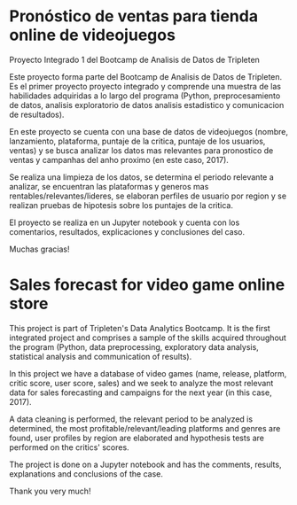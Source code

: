 # Pronóstico de ventas para tienda online de videojuegos
Proyecto Integrado 1 del Bootcamp de Analisis de Datos de Tripleten

Este proyecto forma parte del Bootcamp de Analisis de Datos de Tripleten. Es el primer proyecto proyecto integrado y comprende una muestra de las habilidades adquiridas a lo largo del programa (Python, preprocesamiento de datos, analisis exploratorio de datos analisis estadistico y comunicacion de resultados).

En este proyecto se cuenta con una base de datos de videojuegos (nombre, lanzamiento, plataforma, puntaje de la critica, puntaje de los usuarios, ventas) y se busca analizar los datos mas relevantes para pronostico de ventas y campanhas del anho proximo (en este caso, 2017).

Se realiza una limpieza de los datos, se determina el periodo relevante a analizar, se encuentran las plataformas y generos mas rentables/relevantes/lideres, se elaboran perfiles de usuario por region y se realizan pruebas de hipotesis sobre los puntajes de la critica.

El proyecto se realiza en un Jupyter notebook y cuenta con los comentarios, resultados, explicaciones y conclusiones del caso.

Muchas gracias!

# Sales forecast for video game online store

This project is part of Tripleten's Data Analytics Bootcamp. It is the first integrated project and comprises a sample of the skills acquired throughout the program (Python, data preprocessing, exploratory data analysis, statistical analysis and communication of results).

In this project we have a database of video games (name, release, platform, critic score, user score, sales) and we seek to analyze the most relevant data for sales forecasting and campaigns for the next year (in this case, 2017).

A data cleaning is performed, the relevant period to be analyzed is determined, the most profitable/relevant/leading platforms and genres are found, user profiles by region are elaborated and hypothesis tests are performed on the critics' scores.

The project is done on a Jupyter notebook and has the comments, results, explanations and conclusions of the case.

Thank you very much!
